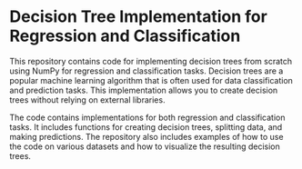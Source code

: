 # Decision Tree Implementation for Regression and Classification

This repository contains code for implementing decision trees from scratch using NumPy for regression and classification tasks.
Decision trees are a popular machine learning algorithm that is often used for data classification and prediction tasks.
This implementation allows you to create decision trees without relying on external libraries.

The code contains implementations for both regression and classification tasks. 
It includes functions for creating decision trees, splitting data, and making predictions.
The repository also includes examples of how to use the code on various datasets and how to visualize the resulting decision trees.
